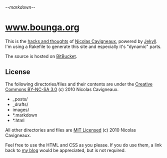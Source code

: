 -*-markdown-*-

www.bounga.org
==============

This is the [hacks and thoughts][6] of [Nicolas Cavigneaux][1], powered by [Jekyll][2]. I'm using a Rakefile to generate this site and especially it's "dynamic" parts.

The source is hosted on [BitBucket][5].

## License

The following directories/files and their contents are under the [Creative Commons BY-NC-SA 3.0][3] (c) 2010 Nicolas Cavigneaux.

- _posts/
- _drafts/
- images/
- *.markdown
- *.html

All other directories and files are [MIT Licensed][4] (c) 2010 Nicolas Cavigneaux.

Feel free to use the HTML and CSS as you please. If you do use them, a link back to [my blog][6] would be appreciated, but is not required.

[1]: http://www.cavigneaux.net
[2]: http://github.com/mojombo/jekyll/
[3]: http://creativecommons.org/licenses/by-nc-sa/3.0/us/
[4]: http://en.wikipedia.org/wiki/MIT_License
[5]: http://www.bitbucket.com/Bounga/blog
[6]: http://www.bounga.org/